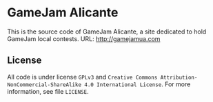 GameJam Alicante
========================

This is the source code of GameJam Alicante, a site dedicated to hold GameJam local contests. URL: http://gamejamua.com

License
--------

All code is under license `GPLv3` and `Creative Commons Attribution-NonCommercial-ShareAlike 4.0 International License`. For more information, see file `LICENSE`.